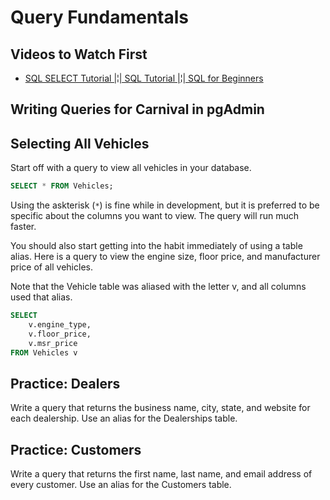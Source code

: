 # Query Fundamentals

## Videos to Watch First

* [SQL SELECT Tutorial |¦| SQL Tutorial |¦| SQL for Beginners](https://www.youtube.com/watch?v=YufocuHbYZo)

## Writing Queries for Carnival in pgAdmin

## Selecting All Vehicles

Start off with a query to view all vehicles in your database.

```sql
SELECT * FROM Vehicles;
```

Using the askterisk (`*`) is fine while in development, but it is preferred to be specific about the columns you want to view. The query will run much faster.

You should also start getting into the habit immediately of using a table alias. Here is a query to view the engine size, floor price, and manufacturer price of all vehicles.

Note that the Vehicle table was aliased with the letter v, and all columns used that alias.

```sql
SELECT
    v.engine_type,
    v.floor_price,
    v.msr_price
FROM Vehicles v
```

## Practice: Dealers

Write a query that returns the business name, city, state, and website for each dealership. Use an alias for the Dealerships table.

## Practice: Customers

Write a query that returns the first name, last name, and email address of every customer. Use an alias for the Customers table.